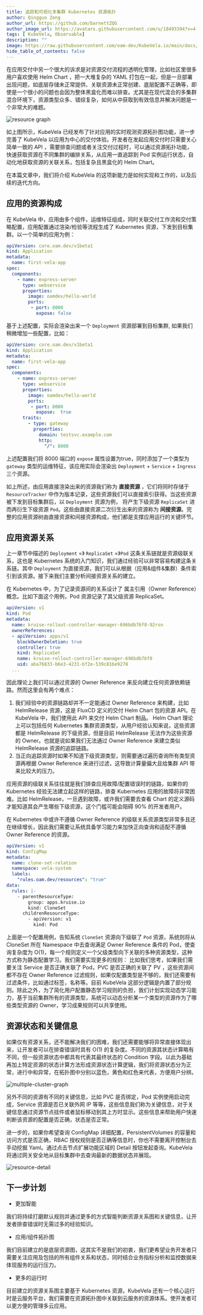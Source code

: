 ```yaml
---
title: 追踪和可视化多集群 Kubernetes 资源拓扑
author: Qingguo Zeng
author_url: https://github.com/barnettZQG
author_image_url: https://avatars.githubusercontent.com/u/18493394?v=4
tags: [ KubeVela, Observable]
description: ""
image: https://raw.githubusercontent.com/oam-dev/KubeVela.io/main/docs/resources/KubeVela-03.png
hide_table_of_contents: false
---
```


在应用交付中另一个很大的诉求是对资源交付流程的透明化管理，比如社区里很多用户喜欢使用 Helm Chart ，把一大堆复杂的 YAML 打包在一起，但是一旦部署出现问题，如底层存储未正常提供、关联资源未正常创建、底层配置不正确等，即使是一个很小的问题也会因为整体黑盒化而难以排查。尤其是在现代混合的多集群混合环境下，资源类型众多、错综复杂，如何从中获取到有效信息并解决问题是一个非常大的难题。

<!--truncate-->

![resource graph](https://static.kubevela.net/images/1.4/resource-graph.jpg)

如上图所示，KubeVela 已经发布了针对应用的实时观测资源拓扑图功能，进一步完善了 KubeVela 以应用为中心的交付体验。开发者在发起应用交付时只需要关心简单一致的 API ，需要排查问题或者关注交付过程时，可以通过资源拓扑功能，快速获取资源在不同集群的编排关系，从应用一直追踪到 Pod 实例运行状态，自动化地获取资源的关联关系，包括复杂且黑盒化的 Helm Chart。

在本篇文章中，我们将介绍 KubeVela 的这项新能力是如何实现和工作的，以及后续的迭代方向。

## 应用的资源构成

在 KubeVela 中，应用由多个组件，运维特征组成，同时关联交付工作流和交付策略配置，应用配置通过渲染/检验等流程生成了 Kubernetes 资源，下发到目标集群。以一个简单的应用为例：

```yaml
apiVersion: core.oam.dev/v1beta1
kind: Application
metadata:
  name: first-vela-app
spec:
  components:
    - name: express-server
      type: webservice
      properties:
        image: oamdev/hello-world
        ports: 
         - port: 8000
           expose: false
```

基于上述配置，实际会渲染出来一个 `Deployment` 资源部署到目标集群, 如果我们稍微增加一些配置，比如：

```yaml
apiVersion: core.oam.dev/v1beta1
kind: Application
metadata:
  name: first-vela-app
spec:
  components:
    - name: express-server
      type: webservice
      properties:
        image: oamdev/hello-world
        ports: 
         - port: 8000
           expose:  true
      traits:
        - type: gateway
          properties:
            domain: testsvc.example.com
            http:
              "/": 8000
```

上述配置我们将 8000 端口的 `expose` 属性设置为true，同时添加了一个类型为 `gateway` 类型的运维特征，该应用实际会渲染出 `Deployment` + `Service` + `Ingress` 三个资源。

如上所述，由应用直接渲染出来的资源我们称为 <b>直接资源</b> ，它们将同时存储于 `ResourceTracker` 中作为版本记录，这些资源我们可以直接索引获得。当这些资源被下发到目标集群后，以 `Deployment` 资源为例， 将产生下级资源 `ReplicaSet` 进而再衍生下级资源  `Pod`。这些由直接资源二次衍生出来的资源称为 <b>间接资源</b>。完整的应用资源树由直接资源和间接资源构成，他们都是支撑应用运行的关键环节。

## 应用资源关系

上一章节中描述的 `Deployment` =》 `ReplicaSet` =》`Pod` 这条关系链就是资源级联关系，这也是 Kubernetes 系统的入门知识，我们通过经验可以非常容易构建这条关系链。其中 `Deployment` 为直接资源，我们可以从根据（应用&组件&集群）条件索引到该资源。接下来我们主要分析间接资源关系的建立。

在 Kubernetes 中，为了记录资源间的关系设计了 属主引用（Owner Reference）概念。比如下面这个用例，Pod 资源记录了其父级资源 ReplicaSet。

```yaml
apiVersion: v1
kind: Pod
metadata:
  name: kruise-rollout-controller-manager-696bdb76f8-92rsn
  ownerReferences:
  - apiVersion: apps/v1
    blockOwnerDeletion: true
    controller: true
    kind: ReplicaSet
    name: kruise-rollout-controller-manager-696bdb76f8
    uid: aba76833-b6e3-4231-bf2e-539c81be9278
  ...
```

因此理论上我们可以通过资源的 Owner Reference 来反向建立任何资源依赖链路。然而这里会有两个难点：

1. 我们经验中的资源链路却并不一定能通过 Owner Reference 来构建，比如 HelmRelease 资源，这是 FluxCD 定义的交付 Helm Chart 包的资源 API。在 KubeVela 中，我们使用此 API 来交付 Helm Chart 制品。 Helm Chart 理论上可以包括任何 Kubernetes 集群资源类型，从用户经验认知来说，这些资源都是 HelmRelease 的下级资源，但是目前 HelmRelease 无法作为这些资源的 Owner。也就是说如果我们无法通过 Owner Reference 来建立类似 HelmRelease 资源的追踪链路。
2. 当正向追踪资源时如果不知道下级资源类型，则需要通过遍历查询所有类型资源再根据 Owner Reference 来进行过滤，这导致计算量偏大且给集群 API 带来比较大的压力。

应用资源的级联关系往往就是我们排查应用故障/配置错误时的链路，如果你的 Kubernetes 经验无法建立起这样的链路，排查 Kubernetes 应用的故障将非常困难。比如 HelmRelease，一旦遇到故障，或许我们需要去查看 Chart 的定义源码才能知道其会产生哪些下级资源，这个门槛可能会阻碍 90% 的开发者用户。

在 Kubernetes 中或许不遵循 Owner Reference 的级联关系资源类型非常多且还在继续增长，因此我们需要让系统具备学习能力来加快正向查询和适配不遵循 Owner Reference 的资源。

```yaml
apiVersion: v1
kind: ConfigMap
metadata:
  name: clone-set-relation
  namespace: vela-system
  labels:
    "rules.oam.dev/resources": "true"
data:
  rules: |-
    - parentResourceType:
        group: apps.kruise.io
        kind: CloneSet
      childrenResourceType:
        - apiVersion: v1
          kind: Pod
```

上面是一个配置用例，告知系统 `CloneSet` 资源向下级联了 `Pod` 资源，系统则将从 CloneSet 所在 Namespace 中去查询满足 Owner Reference 条件的 Pod，使查询复杂度为 O(1)，每一个规则定义一个父级类型向下关联的多种资源类型，这种方式称为静态配置学习。我们需要实现更多的规则：
比如我们思考，如果我们需要关注 Service 是否正确关联了 Pod，PVC 是否正确的关联了 PV ，这些资源间都不存在 Owner Reference 过滤规则，如果仅配置类型是不够的，我们还需要有过滤条件，比如通过标签，名称等。目前 KubeVela 这部分逻辑是内置了部分规则。除此之外，为了简化用户配置静态学习规则的负担，我们计划实现动态学习能力，基于当前集群所有的资源类型，系统可以动态分析某一个类型的资源作为了哪些类型资源的 Owner，学习成果规则可以共享使用。

## 资源状态和关键信息

如果仅有资源关系，还不能解决我们的困难，我们还需要能够将异常直接体现出来，让开发者可以在排查错误时具有 O(1) 的复杂度。不同的资源其状态计算略有不同，但一般资源状态中都具有代表其最终状态的 Condition 字段。以此为基础再加上特定资源的状态计算方法形成资源状态计算逻辑，我们将资源状态分为正常，进行中和异常，在拓扑图中分别以蓝色，黄色和红色来代表，方便用户分辨。

![multiple-cluster-graph](https://static.kubevela.net/images/1.4/multiple-cluster-graph.jpg)

另外不同的资源有不同的关键信息，比如 PVC 是否绑定，Pod 实例使用启动完成，Service 资源是否已关联外网 IP 等等，这些信息我们称为关键信息，对于关键信息通过资源节点挂件或者鼠标移动到其上方时显示。这些信息来帮助用户快速判断该资源的配置是否正确，状态是否正常。

进一步的，如果你希望查询 ConfigMap 详细配置，PersistentVolumes 的容量和访问方式是否正确，RBAC 授权规则是否正确等信息时，你也不需要离开控制台去手动挖掘 Yaml。通过点击节点扩展功能区域的 Detail 按钮发起查询。KubeVela 将通过网关安全地从目标集群中去查询最新的数据状态并展现。

![resource-detail](https://kubevela.net/assets/images/resouce-detail-0919c787c88e6b38f00ea490d558a927.jpg)

## 下一步计划

* 更加智能

我们将持续打磨默认规则并通过更多的方式智能判断资源关系图和关键信息，让开发者排查错误时无需过多的经验知识。

* 应用/组件拓扑图

我们目前建立的是底层资源图，这其实不是我们的初衷，我们更希望业务开发者只需要关注应用及包括的所有组件关系和状态，同时结合业务指标分析和监控数据来体现服务的运行压力。

* 更多的运行时

目前建立的资源关系图主要基于 Kubernetes 资源，KubeVela 还有一个核心运行时是云服务平台，我们需要在资源拓扑图中关联到云服务的资源体系。使开发者可以更方便的管理多云应用。
